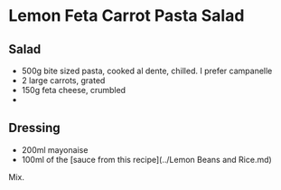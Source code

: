 Lemon Feta Carrot Pasta Salad
==================================

Salad
-----

- 500g bite sized pasta, cooked al dente, chilled. I prefer campanelle
- 2 large carrots, grated
- 150g feta cheese, crumbled
- 

Dressing
--------

- 200ml mayonaise 
- 100ml of the [sauce from this recipe](../Lemon Beans and Rice.md)

Mix.



